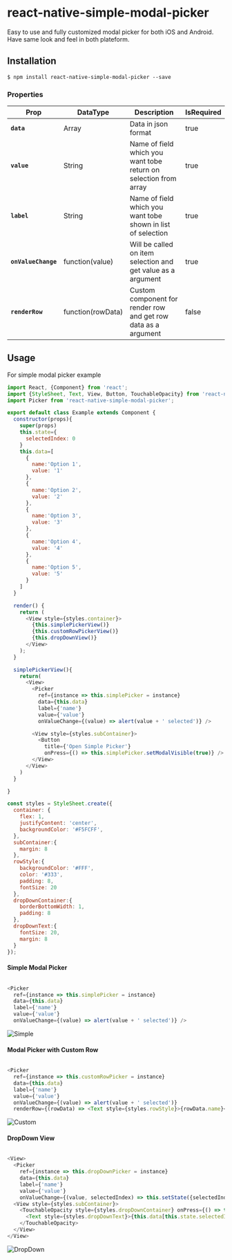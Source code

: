 # react-native-simple-modal-picker

Easy to use and fully customized modal picker for both iOS and Android. Have same look and feel in both plateform.

## Installation

`$ npm install react-native-simple-modal-picker --save`

### Properties

| Prop | DataType | Description | IsRequired |
|---|---|---|---|
|**`data`**|Array| Data in json format | true |
|**`value`**|String|Name of field which you want tobe return on selection from array | true |
|**`label`**|String|Name of field which you want tobe shown in list of selection | true |
|**`onValueChange`**|function(value)|Will be called on item selection and get value as a argument| true |
|**`renderRow`**|function(rowData)|Custom component for render row and get row data as a argument| false |

## Usage

For simple modal picker example

```js
import React, {Component} from 'react';
import {StyleSheet, Text, View, Button, TouchableOpacity} from 'react-native';
import Picker from 'react-native-simple-modal-picker';

export default class Example extends Component {
  constructor(props){
    super(props)
    this.state={
      selectedIndex: 0
    }
    this.data=[
      {
        name:'Option 1',
        value: '1'
      },
      {
        name:'Option 2',
        value: '2'
      },
      {
        name:'Option 3',
        value: '3'
      },
      {
        name:'Option 4',
        value: '4'
      },
      {
        name:'Option 5',
        value: '5'
      }
    ]
  }

  render() {
    return (
      <View style={styles.container}>
        {this.simplePickerView()}
        {this.customRowPickerView()}
        {this.dropDownView()}
      </View>
    );
  }

  simplePickerView(){
    return(
      <View>
        <Picker 
          ref={instance => this.simplePicker = instance} 
          data={this.data} 
          label={'name'} 
          value={'value'}
          onValueChange={(value) => alert(value + ' selected')} />

        <View style={styles.subContainer}>
          <Button 
            title={'Open Simple Picker'} 
            onPress={() => this.simplePicker.setModalVisible(true)} />
        </View>
      </View>
    )
  }

}

const styles = StyleSheet.create({
  container: {
    flex: 1,
    justifyContent: 'center',
    backgroundColor: '#F5FCFF',
  },
  subContainer:{
    margin: 8
  },
  rowStyle:{
    backgroundColor: '#FFF',
    color: '#333',
    padding: 8,
    fontSize: 20
  },
  dropDownContainer:{
    borderBottomWidth: 1,
    padding: 8
  },
  dropDownText:{
    fontSize: 20,
    margin: 8
  }
});

```

#### Simple Modal Picker

```js

<Picker 
  ref={instance => this.simplePicker = instance} 
  data={this.data} 
  label={'name'} 
  value={'value'}
  onValueChange={(value) => alert(value + ' selected')} />

```

![Simple](https://github.com/binbytes/react-native-simple-modal-picker/blob/master/screenshot/simple.gif)

#### Modal Picker with Custom Row

```js

<Picker 
  ref={instance => this.customRowPicker = instance} 
  data={this.data} 
  label={'name'} 
  value={'value'}
  onValueChange={(value) => alert(value + ' selected')}
  renderRow={(rowData) => <Text style={styles.rowStyle}>{rowData.name}</Text>} />

```

![Custom](https://github.com/binbytes/react-native-simple-modal-picker/blob/master/screenshot/custom.gif)

#### DropDown View

```js

<View>
  <Picker 
    ref={instance => this.dropDownPicker = instance} 
    data={this.data} 
    label={'name'} 
    value={'value'}
    onValueChange={(value, selectedIndex) => this.setState({selectedIndex})} />
  <View style={styles.subContainer}>
    <TouchableOpacity style={styles.dropDownContainer} onPress={() => this.dropDownPicker.setModalVisible(true)}>
      <Text style={styles.dropDownText}>{this.data[this.state.selectedIndex].name}</Text>
    </TouchableOpacity>
  </View>
</View>

```

![DropDown](https://github.com/binbytes/react-native-simple-modal-picker/blob/master/screenshot/dropdown.gif)
